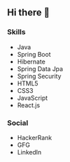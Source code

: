 ## Hi there 👋

<!--
**ShirishSB/ShirishSB** is a ✨ _special_ ✨ repository because its `README.md` (this file) appears on your GitHub profile.

Here are some ideas to get you started:

- 🔭 I’m currently working on ...
- 🌱 I’m currently learning ...
- 👯 I’m looking to collaborate on ...
- 🤔 I’m looking for help with ...
- 💬 Ask me about ...
- 📫 How to reach me: ...
- 😄 Pronouns: ...
- ⚡ Fun fact: ...
-->
### Skills
- Java
- Spring Boot
- Hibernate
- Spring Data Jpa
- Spring Security
- HTML5
- CSS3
- JavaScript
- React.js

### Social
- HackerRank
- GFG
- LinkedIn
